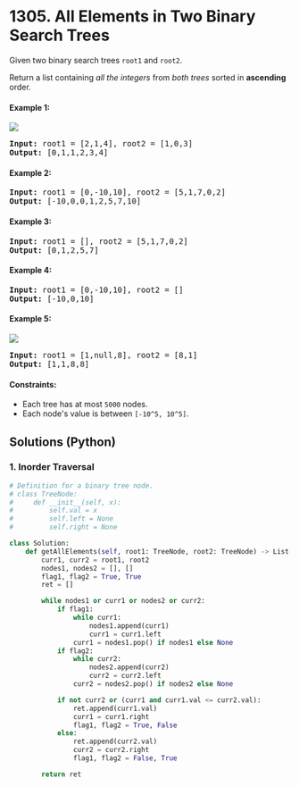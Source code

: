 # 1305. All Elements in Two Binary Search Trees
Given two binary search trees ```root1``` and ```root2```.

Return a list containing *all the integers* from *both trees* sorted in **ascending** order.

#### Example 1:
![](https://assets.leetcode.com/uploads/2019/12/18/q2-e1.png)
<pre>
<strong>Input:</strong> root1 = [2,1,4], root2 = [1,0,3]
<strong>Output:</strong> [0,1,1,2,3,4]
</pre>

#### Example 2:
<pre>
<strong>Input:</strong> root1 = [0,-10,10], root2 = [5,1,7,0,2]
<strong>Output:</strong> [-10,0,0,1,2,5,7,10]
</pre>

#### Example 3:
<pre>
<strong>Input:</strong> root1 = [], root2 = [5,1,7,0,2]
<strong>Output:</strong> [0,1,2,5,7]
</pre>

#### Example 4:
<pre>
<strong>Input:</strong> root1 = [0,-10,10], root2 = []
<strong>Output:</strong> [-10,0,10]
</pre>

#### Example 5:
![](https://assets.leetcode.com/uploads/2019/12/18/q2-e5-.png)
<pre>
<strong>Input:</strong> root1 = [1,null,8], root2 = [8,1]
<strong>Output:</strong> [1,1,8,8]
</pre>

#### Constraints:
* Each tree has at most ```5000``` nodes.
* Each node's value is between ```[-10^5, 10^5]```.

## Solutions (Python)

### 1. Inorder Traversal
```Python
# Definition for a binary tree node.
# class TreeNode:
#     def __init__(self, x):
#         self.val = x
#         self.left = None
#         self.right = None

class Solution:
    def getAllElements(self, root1: TreeNode, root2: TreeNode) -> List[int]:
        curr1, curr2 = root1, root2
        nodes1, nodes2 = [], []
        flag1, flag2 = True, True
        ret = []

        while nodes1 or curr1 or nodes2 or curr2:
            if flag1:
                while curr1:
                    nodes1.append(curr1)
                    curr1 = curr1.left
                curr1 = nodes1.pop() if nodes1 else None
            if flag2:
                while curr2:
                    nodes2.append(curr2)
                    curr2 = curr2.left
                curr2 = nodes2.pop() if nodes2 else None

            if not curr2 or (curr1 and curr1.val <= curr2.val):
                ret.append(curr1.val)
                curr1 = curr1.right
                flag1, flag2 = True, False
            else:
                ret.append(curr2.val)
                curr2 = curr2.right
                flag1, flag2 = False, True

        return ret
```

